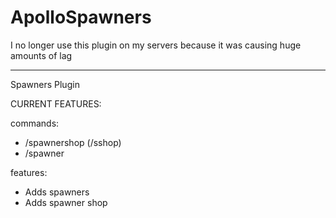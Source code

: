 # ApolloSpawners

I no longer use this plugin on my servers because it was causing huge amounts of lag

--------------------------------

Spawners Plugin

CURRENT FEATURES: 

commands: 
- /spawnershop (/sshop)
- /spawner

features:

- Adds spawners
- Adds spawner shop